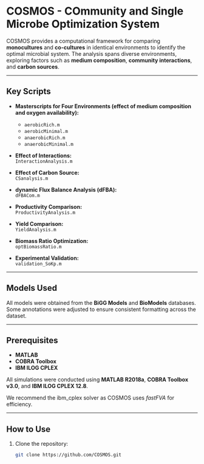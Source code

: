 # COSMOS - COmmunity and Single Microbe Optimization System

COSMOS provides a computational framework for comparing **monocultures** and **co-cultures** in identical environments to identify the optimal microbial system. The analysis spans diverse environments, exploring factors such as **medium composition**, **community interactions**, and **carbon sources**.

---

## Key Scripts  
- **Masterscripts for Four Environments (effect of medium composition and oxygen availability):**
  - `aerobicRich.m`  
  - `aerobicMinimal.m`  
  - `anaerobicRich.m`  
  - `anaerobicMinimal.m`  

- **Effect of Interactions:**  
  `InteractionAnalysis.m`  

- **Effect of Carbon Source:**  
  `CSanalysis.m`  

- **dynamic Flux Balance Analysis (dFBA):**  
  `dFBACom.m`  

- **Productivity Comparison:**  
  `ProductivityAnalysis.m`  

- **Yield Comparison:**  
  `YieldAnalysis.m`  

- **Biomass Ratio Optimization:**  
  `optBiomassRatio.m`  

- **Experimental Validation:**  
  `validation_SoKp.m`  

---

## Models Used  
All models were obtained from the **BiGG Models** and **BioModels** databases. Some annotations were adjusted to ensure consistent formatting across the dataset.

---

## Prerequisites  
- **MATLAB**
- **COBRA Toolbox**  
- **IBM ILOG CPLEX**

All simulations were conducted using **MATLAB R2018a**, **COBRA Toolbox v3.0**, and **IBM ILOG CPLEX 12.8**.

We recommend the ibm_cplex solver as COSMOS uses *fastFVA* for efficiency.

---

## How to Use  
1. Clone the repository:  
   ```bash
   git clone https://github.com/COSMOS.git

